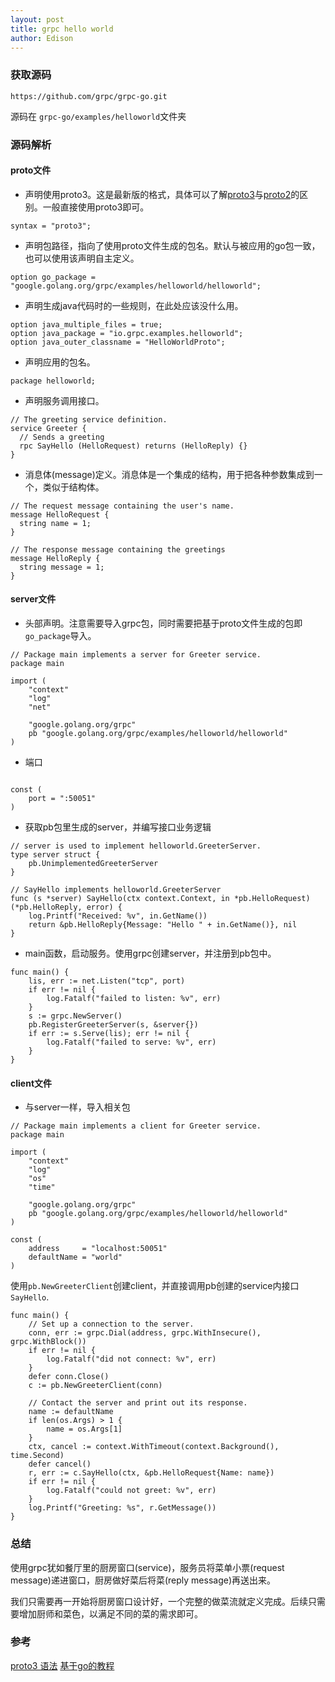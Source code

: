 ```yaml
---
layout: post
title: grpc hello world
author: Edison
---
```


### 获取源码
```
https://github.com/grpc/grpc-go.git
```
源码在 ```grpc-go/examples/helloworld```文件夹

### 源码解析
#### proto文件
- 声明使用proto3。这是最新版的格式，具体可以了解[proto3](https://developers.google.com/protocol-buffers/docs/proto3)与[proto2](https://developers.google.com/protocol-buffers/docs/proto)的区别。一般直接使用proto3即可。
```
syntax = "proto3";
```
- 声明包路径，指向了使用proto文件生成的包名。默认与被应用的go包一致，也可以使用该声明自主定义。
```
option go_package = "google.golang.org/grpc/examples/helloworld/helloworld";
```
- 声明生成java代码时的一些规则，在此处应该没什么用。
```
option java_multiple_files = true;
option java_package = "io.grpc.examples.helloworld";
option java_outer_classname = "HelloWorldProto";
```
- 声明应用的包名。
```
package helloworld;
```
- 声明服务调用接口。
```
// The greeting service definition.
service Greeter {
  // Sends a greeting
  rpc SayHello (HelloRequest) returns (HelloReply) {}
}
```
- 消息体(message)定义。消息体是一个集成的结构，用于把各种参数集成到一个，类似于结构体。
```
// The request message containing the user's name.
message HelloRequest {
  string name = 1;
}

// The response message containing the greetings
message HelloReply {
  string message = 1;
}
```

#### server文件
- 头部声明。注意需要导入grpc包，同时需要把基于proto文件生成的包即```go_package```导入。
```
// Package main implements a server for Greeter service.
package main

import (
	"context"
	"log"
	"net"

	"google.golang.org/grpc"
	pb "google.golang.org/grpc/examples/helloworld/helloworld"
)
```
- 端口
```

const (
	port = ":50051"
)
```
- 获取pb包里生成的server，并编写接口业务逻辑
```
// server is used to implement helloworld.GreeterServer.
type server struct {
	pb.UnimplementedGreeterServer
}

// SayHello implements helloworld.GreeterServer
func (s *server) SayHello(ctx context.Context, in *pb.HelloRequest) (*pb.HelloReply, error) {
	log.Printf("Received: %v", in.GetName())
	return &pb.HelloReply{Message: "Hello " + in.GetName()}, nil
}
```
- main函数，启动服务。使用grpc创建server，并注册到pb包中。
```
func main() {
	lis, err := net.Listen("tcp", port)
	if err != nil {
		log.Fatalf("failed to listen: %v", err)
	}
	s := grpc.NewServer()
	pb.RegisterGreeterServer(s, &server{})
	if err := s.Serve(lis); err != nil {
		log.Fatalf("failed to serve: %v", err)
	}
}

```

#### client文件
- 与server一样，导入相关包
```
// Package main implements a client for Greeter service.
package main

import (
	"context"
	"log"
	"os"
	"time"

	"google.golang.org/grpc"
	pb "google.golang.org/grpc/examples/helloworld/helloworld"
)

const (
	address     = "localhost:50051"
	defaultName = "world"
)
```
使用```pb.NewGreeterClient```创建client，并直接调用pb创建的service内接口```SayHello```.
```
func main() {
	// Set up a connection to the server.
	conn, err := grpc.Dial(address, grpc.WithInsecure(), grpc.WithBlock())
	if err != nil {
		log.Fatalf("did not connect: %v", err)
	}
	defer conn.Close()
	c := pb.NewGreeterClient(conn)

	// Contact the server and print out its response.
	name := defaultName
	if len(os.Args) > 1 {
		name = os.Args[1]
	}
	ctx, cancel := context.WithTimeout(context.Background(), time.Second)
	defer cancel()
	r, err := c.SayHello(ctx, &pb.HelloRequest{Name: name})
	if err != nil {
		log.Fatalf("could not greet: %v", err)
	}
	log.Printf("Greeting: %s", r.GetMessage())
}
```

### 总结

使用grpc犹如餐厅里的厨房窗口(service)，服务员将菜单小票(request message)递进窗口，厨房做好菜后将菜(reply message)再送出来。   

我们只需要再一开始将厨房窗口设计好，一个完整的做菜流就定义完成。后续只需要增加厨师和菜色，以满足不同的菜的需求即可。

### 参考
[proto3 语法](https://developers.google.com/protocol-buffers/docs/proto3)
[基于go的教程](https://developers.google.com/protocol-buffers/docs/gotutorial)
